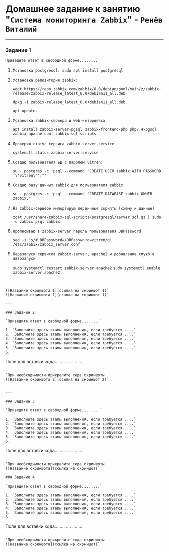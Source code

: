 # Домашнее задание к занятию "`Система мониторинга Zabbix`" - `Ренёв Виталий`

   
---

### Задание 1

`Приведите ответ в свободной форме........`

1. `Установка postgresql: sudo apt install postgresql`

2. `Установка репозитория zabbix:`

   `wget https://repo.zabbix.com/zabbix/6.0/debian/pool/main/z/zabbix-release/zabbix-release_latest_6.0+debian11_all.deb`

   `dpkg -i zabbix-release_latest_6.0+debian11_all.deb`

   `apt update.`

3. `Установка zabbix-сервера и web-интерфейса`

   `apt install zabbix-server-pgsql zabbix-frontend-php php7.4-pgsql zabbix-apache-conf zabbix-sql-scripts`

4. `Проверяю статус сервиса zabbix-server.service`

   `systemctl status zabbix-server.service`

5. `Создаю пользователя БД с паролем vitren:`
   
   `su - postgres -c 'psql --command "CREATE USER zabbix WITH PASSWORD '\'vitren\'';"'`

6. `Создаю базу данных zabbix для пользователя zabbix`

   `su - postgres -c 'psql --command "CREATE DATABASE zabbix OWNER zabbix;"`

7. `На zabbix-сервере импортирую первичные скрипты (схему и данные)`

   `zcat /usr/share/zabbix-sql-scripts/postgresql/server.sql.gz | sudo -u zabbix psql zabbix`

8. `Прописываю в zabbix-server пароль пользователя DBPassword`

   `sed -i 's/# DBPassword=/DBPassword=vitren/g' /etc/zabbix/zabbix_server.conf`

9. `Перезапуск сервисов zabbix-server, apache2 и добавление служб в автозапуск`

   `sudo systemctl restart zabbix-server apache2`
   `sudo systemctl enable zabbix-server apache2`
```


![Название скриншота 1](ссылка на скриншот 1)`
![Название скриншота 1](ссылка на скриншот 1)`

---

### Задание 2

`Приведите ответ в свободной форме........`

1. `Заполните здесь этапы выполнения, если требуется ....`
2. `Заполните здесь этапы выполнения, если требуется ....`
3. `Заполните здесь этапы выполнения, если требуется ....`
4. `Заполните здесь этапы выполнения, если требуется ....`
5. `Заполните здесь этапы выполнения, если требуется ....`
6. 

```
Поле для вставки кода...
....
....
....
....
```

`При необходимости прикрепитe сюда скриншоты
![Название скриншота 2](ссылка на скриншот 2)`


---

### Задание 3

`Приведите ответ в свободной форме........`

1. `Заполните здесь этапы выполнения, если требуется ....`
2. `Заполните здесь этапы выполнения, если требуется ....`
3. `Заполните здесь этапы выполнения, если требуется ....`
4. `Заполните здесь этапы выполнения, если требуется ....`
5. `Заполните здесь этапы выполнения, если требуется ....`
6. 

```
Поле для вставки кода...
....
....
....
....
```

`При необходимости прикрепитe сюда скриншоты
![Название скриншота](ссылка на скриншот)`

### Задание 4

`Приведите ответ в свободной форме........`

1. `Заполните здесь этапы выполнения, если требуется ....`
2. `Заполните здесь этапы выполнения, если требуется ....`
3. `Заполните здесь этапы выполнения, если требуется ....`
4. `Заполните здесь этапы выполнения, если требуется ....`
5. `Заполните здесь этапы выполнения, если требуется ....`
6. 

```
Поле для вставки кода...
....
....
....
....
```

`При необходимости прикрепитe сюда скриншоты
![Название скриншота](ссылка на скриншот)`
